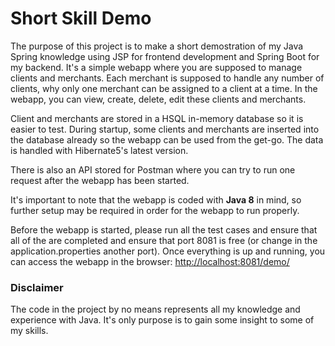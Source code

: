 # Short Skill Demo
The purpose of this project is to make a short demostration of my Java Spring knowledge using JSP for frontend development and Spring Boot for my backend. It's a simple webapp where you are supposed to manage clients and merchants. Each merchant is supposed to handle any number of clients, why only one merchant can be assigned to a client at a time. In the webapp, you can view, create, delete, edit these clients and merchants. 

Client and merchants are stored in a HSQL in-memory database so it is easier to test. During startup, some clients and merchants are inserted into the database already so the webapp can be used from the get-go. The data is handled with Hibernate5's latest version. 

There is also an API stored for Postman where you can try to run one request after the webapp has been started. 

It's important to note that the webapp is coded with **Java 8** in mind, so further setup may be required in order for the webapp to run properly.

Before the webapp is started, please run all the test cases and ensure that all of the are completed and ensure that port 8081 is free (or change in the application.properties another port).
Once everything is up and running, you can access the webapp in the browser: [http://localhost:8081/demo/](http://localhost:8081/demo/)

### Disclaimer
The code in the project by no means represents all my knowledge and experience with Java. It's only purpose is to gain some insight to some of my skills.
